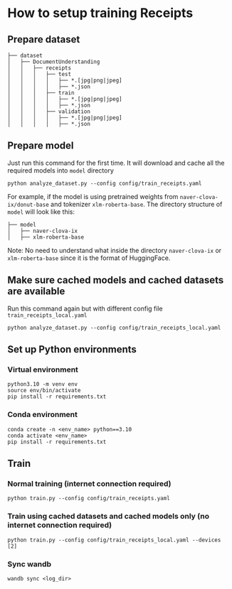 # How to setup training Receipts

## Prepare dataset

```
├── dataset
│   ├── DocumentUnderstanding
│   │   ├── receipts
│   │   │   ├── test
│   │   │   │   ├── *.[jpg|png|jpeg]
│   │   │   │   ├── *.json
│   │   │   ├── train
│   │   │   │   ├── *.[jpg|png|jpeg]
│   │   │   │   ├── *.json
│   │   │   ├── validation
│   │   │   │   ├── *.[jpg|png|jpeg]
│   │   │   │   ├── *.json
```

## Prepare model

Just run this command for the first time. It will download and cache all the required models into `model` directory

```
python analyze_dataset.py --config config/train_receipts.yaml
```

For example, if the model is using pretrained weights from `naver-clova-ix/donut-base` and tokenizer `xlm-roberta-base`. The directory structure of `model` will look like this:

```
├── model
│   ├── naver-clova-ix
│   ├── xlm-roberta-base
```

Note: No need to understand what inside the directory `naver-clova-ix` or `xlm-roberta-base` since it is the format of HuggingFace.

## Make sure cached models and cached datasets are available

Run this command again but with different config file `train_receipts_local.yaml`

```
python analyze_dataset.py --config config/train_receipts_local.yaml
```

## Set up Python environments

### Virtual environment

```
python3.10 -m venv env
source env/bin/activate
pip install -r requirements.txt
```

### Conda environment

```
conda create -n <env_name> python==3.10
conda activate <env_name>
pip install -r requirements.txt
```

## Train

### Normal training (internet connection required)

```
python train.py --config config/train_receipts.yaml
```

### Train using cached datasets and cached models only (no internet connection required)

```
python train.py --config config/train_receipts_local.yaml --devices [2]
```

### Sync wandb

```
wandb sync <log_dir>
```
